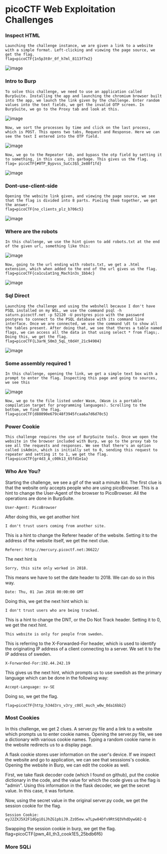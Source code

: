 # picoCTF Web Exploitation Challenges 
### Inspect HTML 
```
Launching the challenge instance, we are given a link to a website with a simple format. Left-clicking and viewing the page source, we get the flag. 
flag=picoCTF{1n5p3t0r_0f_h7ml_8113f7e2}
```
![image](https://github.com/user-attachments/assets/859d892c-bee0-4b68-b8fd-aa5ae1b47f3b)

### Intro to Burp
```
To solve this challenge, we need to use an application called BurpSuite. Installing the app and launching the chromium browser built into the app, we launch the link given by the challenge. Enter random values into the text fields, we get the invalid OTP screen. In BurpSuite, we go to the Proxy tab and look at this. 
```
![image](https://github.com/user-attachments/assets/0ebd2ce9-08b8-4ef5-b89a-546713bafb43)
```
Now, we sort the processes by time and click on the last process, which is POST. This opens two tabs, Request and Response. Here we can see the text I entered into the OTP field. 
```
![image](https://github.com/user-attachments/assets/f90ba729-5928-4f50-b3b2-a8ff5f2a6a96)
```
Now, we go to the Repeater tab, and bypass the otp field by setting it to something, in this case, its garbage. This gives us the flag. 
flag= picoCTF{#0TP_Bypvss_SuCc3$S_2e80f1fd}
```
![image](https://github.com/user-attachments/assets/67edddb8-4504-4489-a44f-21dca17e17a0)

### Dont-use-client-side
```
Opening the website link given, and viewing the page source, we see that the flag is divided into 8 parts. Piecing them together, we get the answer.
flag=picoCTF{no_clients_plz_b706c5}

```
![image](https://github.com/user-attachments/assets/43c7d357-3a44-4005-8d3b-f89908c0429d)

### Where are the robots 
```
In this challenge, we use the hint given to add robots.txt at the end of the given url, something like this: 
```
![image](https://github.com/user-attachments/assets/eec51afd-20e4-4c9e-959e-3a7b3aef5bcd)
```
Now, going to the url ending with robots.txt, we get a .html extension, which when added to the end of the url gives us the flag. 
flag=picoCTF{ca1cu1at1ng_Mach1n3s_1bb4c}
```
![image](https://github.com/user-attachments/assets/f16e7298-6a1d-4500-b291-51c54382d677)

### Sql Direct 
```
Launching the challenge and using the webshell because I don't have PSQL installed on my WSL, we use the command psql -h saturn.picoctf.net -p 52120 -U postgres pico with the password postgres to connect to the PSQL database with its command line interface. Once we are connected, we use the command \dt to show all the tables present. After doing that, we see that theres a table named flags, we can access all the data in that using select * from flags;. Doing this, we get the flag. 
flag=picoCTF{L3arN_S0m3_5qL_t0d4Y_21c94904}
```
![image](https://github.com/user-attachments/assets/841f13ea-3334-4e67-9172-10f3d25cbc57)

### Some assembly required 1
```
In this challenge, opening the link, we get a simple text box with a prompt to enter the flag. Inspecting this page and going to sources, we see this
```
![image](https://github.com/user-attachments/assets/716f5c92-9ea4-42ed-9267-7f0fd9050b07)
```
Now, we go to the file listed under Wasm, (Wasm is a portable compilation target for programming languages). Scrolling to the bottom, we find the flag.
flag=picoCTF{d88090e679c48f3945fcaa6a7d6d70c5}
```

### Power Cookie
```
This challenge requires the use of BurpSuite tools. Once we open the website in the browser included with Burp, we go to the proxy tab to see all the requests and responses. We see that there's an option called isAdmin, which is initially set to 0, sending this request to repeater and setting it to 1, we get the flag. 
flag=picoCTF{gr4d3_A_c00k13_65fd1e1a}
```

### Who Are You?

Starting the challenge, we see a gif of the wait a minute kid. The first clue is that the website only accepts people who are using picoBrowser. This is a hint to change the User-Agent of the browser to PicoBrowser. All the operations are done in BurpSuite.

```
User-Agent: PicoBrowser
```

After doing this, we get another hint 
```
I don't trust users coming from another site. 
```

This is a hint to change the Referer header of the website. Setting it to the address of the website itself, we get the next clue. 

```
Referer: http://mercury.picoctf.net:36622/
```

The next hint is 
```
Sorry, this site only worked in 2018. 
```
This means we have to set the date header to 2018. We can do so in this way. 

```
Date: Thu, 01 Jan 2018 00:00:00 GMT
```
Doing this, we get the next hint which is: 
```
I don't trust users who are being tracked. 
```
This is a hint to change the DNT, or the Do Not Track header. Setting it to 0, we get the next hint. 

```
This website is only for people from sweden.
```

This is referring to the X-Forwarded-For header, which is used to identify the originating IP address of a client connecting to a server. We set it to the IP address of sweden. 
```
X-Forwarded-For:192.44.242.19
```

This gives us the next hint, which prompts us to use swedish as the primary language which can be done in the following way: 
```
Accept-Language: sv-SE
```
Doing so, we get the flag. 
```
flag=picoCTF{http_h34d3rs_v3ry_c0Ol_much_w0w_0da16bb2}
```

### Most Cookies 
In this challenge, we get 2 clues. A server.py file and a link to a website which prompts us to enter cookie names. Opening the server.py file, we see a dictionary with various cookie names. Typing a random cookie name in the website redirects us to a display page. 

A flask cookie stores user information on the user's device. If we inspect the website and go to application, we can see that sesssions's cookie. Opening the website in Burp, we can edit the cookie as well. 

First, we take flask decoder code (which I found on github), put the cookie dictionary in the code, and the value for which the code gives us the flag is "admin". Using this information in the flask decoder, we get the secret value. In this case, it was fortune. 

Now, using the secret value in the original server.py code, we get the session cookie for the flag. 
```
Session Cookie: eyJ2ZXJ5X2F1dGgiOiJhZG1pbiJ9.ZzO5ew.w7Lpw84Dfs9RtSQ3VhdDywG02-Q
```
Swapping the session cookie in burp, we get the flag. 
flag=picoCTF{pwn_4ll_th3_cook1E5_25bdb6f6}

### More SQLi
```

```
